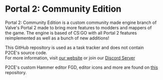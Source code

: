 # Portal 2: Community Edition

Portal 2: Community Edition is a custom community made engine branch of Valve's Portal 2 made to bring more features to modders and mappers of the game. The engine is based of CS:GO with all Portal 2 features reimplemented as well as a bunch of new additions!

This GitHub repository is used as a task tracker and does not contain P2CE's source code.  
For more information, visit [our website](https://www.portal2communityedition.com) or join our [Discord Server](https://discord.gg/NcHSmgb)

P2CE's custom Hammer editor FGD, editor icons and more are found on [this](https://github.com/ChaosInitiative/P2CE-FGD) repository.
